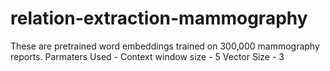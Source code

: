 # relation-extraction-mammography
These are pretrained word embeddings trained on 300,000 mammography reports.
Parmaters Used - 
Context window size - 5
Vector Size - 3
